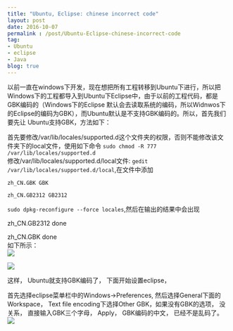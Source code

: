 ```yaml
---
title: "Ubuntu, Eclipse: chinese incorrect code"
layout: post
date: 2016-10-07
permalink : /post/Ubuntu-Eclipse-chinese-incorrect-code
tag:
- Ubuntu
- eclipse
- Java
blog: true
---   
```


以前一直在windows下开发，现在想把所有工程转移到Ubuntu下进行，所以把Windows下的工程都导入到Ubuntu下Eclipse中，由于以前的工程代码，都是GBK编码的（Windows下的Eclipse 默认会去读取系统的编码，所以Widnwos下的Eclipse的编码为GBK），而Ubuntu默认是不支持GBK编码的。所以，首先我们要先让 Ubuntu支持GBK，方法如下：
    
    
首先要修改/var/lib/locales/supported.d这个文件夹的权限，否则不能修改该文件夹下的local文件，使用如下命令 `sudo chmod -R 777 /var/lib/locales/supported.d`   
修改/var/lib/locales/supported.d/local文件: `gedit /var/lib/locales/supported.d/local`,在文件中添加     
```  
zh_CN.GBK GBK   

zh_CN.GB2312 GB2312    
```  

`sudo dpkg-reconfigure --force locales`,然后在输出的结果中会出现   

zh_CN.GB2312 done    

zh_CN.GBK done   
如下所示：    
![](img/2016-10-07-local.jpg)   

![](img/2016-10-07-minglinghang.png)   

这样， Ubuntu就支持GBK编码了， 下面开始设置eclipse，    

首先选择eclipse菜单栏中的Windows->Preferences, 然后选择General下面的Workspace， Text file encoding下选择Other GBK，如果没有GBK的选项， 没关系， 直接输入GBK三个字母， Apply， GBK编码的中文， 已经不是乱码了。   
![](img/2016-10-07-xiugaichenggong.png)

